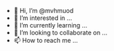 - 👋 Hi, I’m @mvhmuod
- 👀 I’m interested in ...
- 🌱 I’m currently learning ...
- 💞️ I’m looking to collaborate on ...
- 📫 How to reach me ...

<!---
mvhmuod/mvhmuod is a ✨ special ✨ repository because its `README.md` (this file) appears on your GitHub profile.
You can click the Preview link to take a look at your changes.
--->
